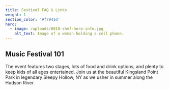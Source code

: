 ```yaml
---
title: Festival FAQ & Links
weight: 1
section_color: '#f7941d'
hero:
  - image: /uploads/0010-shmf-hero-info.jpg
    alt_text: Image of a woman holding a cell phone.
---
```

## Music Festival 101

The event features two stages, lots of food and drink options, and plenty to keep kids of all ages entertained. Join us at the beautiful Kingsland Point Park in legendary Sleepy Hollow, NY as we usher in summer along the Hudson River.